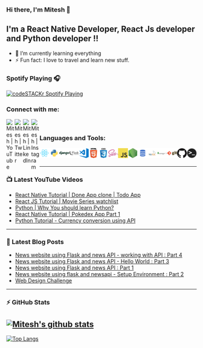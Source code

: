 ### Hi there, I'm Mitesh 👋

## I'm a React Native Developer, React Js developer and Python developer !!

- 🌱 I’m currently learning everything
- ⚡ Fun fact: I love to travel and learn new stuff.

### Spotify Playing 🎧

[<img src="https://now-playing-codestackr.vercel.app/api/spotify-playing" alt="codeSTACKr Spotify Playing" width="350" />](https://open.spotify.com/user/swyqyimdc12jajde4vpwd2x1b)

### Connect with me:

[<img align="left" alt="Mitesh | YouTube" width="22px" src="https://cdn.jsdelivr.net/npm/simple-icons@v3/icons/youtube.svg" />][youtube]
[<img align="left" alt="Mitesh | Twitter" width="22px" src="https://cdn.jsdelivr.net/npm/simple-icons@v3/icons/twitter.svg" />][twitter]
[<img align="left" alt="Mitesh | LinkedIn" width="22px" src="https://cdn.jsdelivr.net/npm/simple-icons@v3/icons/linkedin.svg" />][linkedin]
[<img align="left" alt="Mitesh | Instagram" width="22px" src="https://cdn.jsdelivr.net/npm/simple-icons@v3/icons/instagram.svg" />][instagram]

<br />

### Languages and Tools:

[<img align="left" alt="React" width="26px" src="https://raw.githubusercontent.com/github/explore/80688e429a7d4ef2fca1e82350fe8e3517d3494d/topics/react/react.png" />][reactplaylist]
[<img align="left" alt="Python" width="26px" src="https://raw.githubusercontent.com/github/explore/80688e429a7d4ef2fca1e82350fe8e3517d3494d/topics/python/python.png" />][reactplaylist]
[<img align="left" alt="Python" width="26px" src="https://raw.githubusercontent.com/github/explore/80688e429a7d4ef2fca1e82350fe8e3517d3494d/topics/django/django.png" />][reactplaylist]
[<img align="left" alt="Python" width="26px" src="https://raw.githubusercontent.com/github/explore/80688e429a7d4ef2fca1e82350fe8e3517d3494d/topics/flask/flask.png" />][reactplaylist]

[<img align="left" alt="Visual Studio Code" width="26px" src="https://raw.githubusercontent.com/github/explore/80688e429a7d4ef2fca1e82350fe8e3517d3494d/topics/visual-studio-code/visual-studio-code.png" />][webdevplaylist]
[<img align="left" alt="HTML5" width="26px" src="https://raw.githubusercontent.com/github/explore/80688e429a7d4ef2fca1e82350fe8e3517d3494d/topics/html/html.png" />][webdevplaylist]
[<img align="left" alt="CSS3" width="26px" src="https://raw.githubusercontent.com/github/explore/80688e429a7d4ef2fca1e82350fe8e3517d3494d/topics/css/css.png" />][cssplaylist]
[<img align="left" alt="Sass" width="26px" src="https://raw.githubusercontent.com/github/explore/80688e429a7d4ef2fca1e82350fe8e3517d3494d/topics/sass/sass.png" />][cssplaylist]
[<img align="left" alt="JavaScript" width="26px" src="https://raw.githubusercontent.com/github/explore/80688e429a7d4ef2fca1e82350fe8e3517d3494d/topics/javascript/javascript.png" />][jsplaylist]

[<img align="left" alt="Node.js" width="26px" src="https://raw.githubusercontent.com/github/explore/80688e429a7d4ef2fca1e82350fe8e3517d3494d/topics/nodejs/nodejs.png" />][webdevplaylist]

[<img align="left" alt="SQL" width="26px" src="https://raw.githubusercontent.com/github/explore/80688e429a7d4ef2fca1e82350fe8e3517d3494d/topics/sql/sql.png" />][webdevplaylist]
[<img align="left" alt="MySQL" width="26px" src="https://raw.githubusercontent.com/github/explore/80688e429a7d4ef2fca1e82350fe8e3517d3494d/topics/mysql/mysql.png" />][webdevplaylist]
[<img align="left" alt="MongoDB" width="26px" src="https://raw.githubusercontent.com/github/explore/80688e429a7d4ef2fca1e82350fe8e3517d3494d/topics/mongodb/mongodb.png" />][webdevplaylist]
[<img align="left" alt="Git" width="26px" src="https://raw.githubusercontent.com/github/explore/80688e429a7d4ef2fca1e82350fe8e3517d3494d/topics/git/git.png" />][webdevplaylist]
[<img align="left" alt="GitHub" width="26px" src="https://raw.githubusercontent.com/github/explore/78df643247d429f6cc873026c0622819ad797942/topics/github/github.png" />][webdevplaylist]
[<img align="left" alt="Terminal" width="26px" src="https://raw.githubusercontent.com/github/explore/80688e429a7d4ef2fca1e82350fe8e3517d3494d/topics/terminal/terminal.png" />][webdevplaylist]

<br />
<br />

---

### 📺 Latest YouTube Videos

<!-- YOUTUBE:START -->
- [React Native Tutorial | Done App clone | Todo App](https://www.youtube.com/watch?v=UPOU3IiqoKU)
- [React JS Tutorial | Movie Series watchlist](https://www.youtube.com/watch?v=aLxYwMhL3vM)
- [Python | Why You should learn Python?](https://www.youtube.com/watch?v=4Cs_98HQRJ4)
- [React Native Tutorial | Pokedex App Part 1](https://www.youtube.com/watch?v=Wwui9y0Ve6A)
- [Python Tutorial - Currency conversion using API](https://www.youtube.com/watch?v=coRxgrwji58)
<!-- YOUTUBE:END -->

---

### 📕 Latest Blog Posts

<!-- BLOG-POST-LIST:START -->
- [News website using Flask and news API - working with API : Part 4](http://feedproxy.google.com/~r/MrMephisto/~3/XJCmB_E9SEM/news-website-using-flask-and-news-api_28.html)
- [News website using Flask and news API - Hello World : Part 3](http://feedproxy.google.com/~r/MrMephisto/~3/DyWqkoLsNtE/news-website-using-flask-and-news-api_22.html)
- [News website using Flask and news API : Part 1](http://feedproxy.google.com/~r/MrMephisto/~3/_Zi7d7ZfTgM/news-website-using-flask-and-news-api.html)
- [News website using flask and newsapi - Setup Environment : Part 2](http://feedproxy.google.com/~r/MrMephisto/~3/edx9R2HP-jA/newswebsite-using-flask-and-newsapi.html)
- [Web Design Challenge](http://feedproxy.google.com/~r/MrMephisto/~3/vxgG6PHHauI/web-design-challenge.html)
<!-- BLOG-POST-LIST:END -->

---

### :zap: GitHub Stats

## [![Mitesh's github stats](https://github-readme-stats.vercel.app/api?username=Mitesh2499&show_icons=true)](https://github.com/Mitesh2499)

[![Top Langs](https://github-readme-stats.vercel.app/api/top-langs/?username=Mitesh2499)](https://github.com/Mitesh2499)

</details>

[website]: "https://github.com/Mitesh2499"
[course]: "https://github.com/Mitesh2499"
[twitter]: "https://github.com/Mitesh2499"
[youtube]: https://www.youtube.com/channel/UC7Pp1LbmwCFjHvRZfJignhg
[instagram]: https://www.instagram.com/mr._mephisto_
[linkedin]: https://www.linkedin.com/in/mitesh-masukar-22b248169
[webdevplaylist]: "https://github.com/Mitesh2499"
[jsplaylist]: "https://github.com/Mitesh2499"
[cssplaylist]: "https://github.com/Mitesh2499"
[reactplaylist]: "https://github.com/Mitesh2499"
